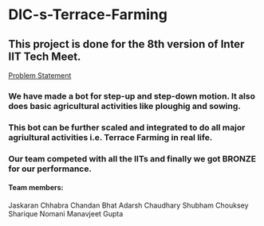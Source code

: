 # DIC-s-Terrace-Farming

## This project is done for the 8th version of Inter IIT Tech Meet.
[Problem Statement](/problem_statement.pdf)

### We have made a bot for step-up and step-down motion. It also does basic agricultural activities like ploughig and sowing.
### This bot can be further scaled and integrated to do all major agriultural activities i.e. Terrace Farming in real life.
### Our team competed with all the IITs and finally we got BRONZE for our performance.

#### Team members:
Jaskaran Chhabra
Chandan Bhat
Adarsh Chaudhary
Shubham Chouksey
Sharique Nomani
Manavjeet Gupta
